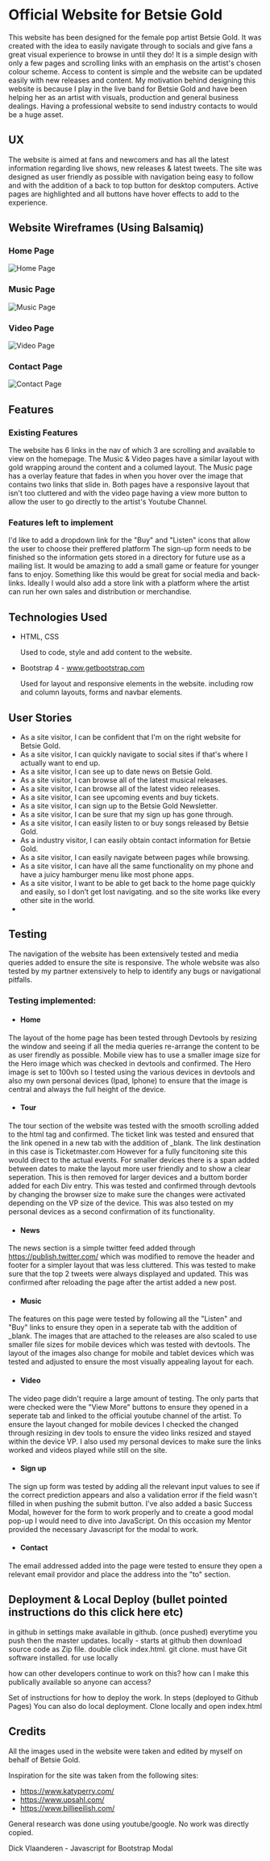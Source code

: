 # Official Website for Betsie Gold

This website has been designed for the female pop artist Betsie Gold.  It was created with the idea to easily navigate through to socials and give fans a great visual experience to browse in until they do!
It is a simple design with only a few pages and scrolling links with an emphasis on the artist's chosen colour scheme. Access to content is simple and the website can be updated easily with new releases and content.
My motivation behind designing this website is because I play in the live band for Betsie Gold and have been helping her as an artist with visuals, production and general business dealings. Having a professional website to
send industry contacts to would be a huge asset.

## UX

The website is aimed at fans and newcomers and has all the latest information regarding live shows, new releases & latest tweets.
The site was designed as user friendly as possible with navigation being easy to follow and with the addition of a back to top button for desktop computers.
Active pages are highlighted and all buttons have hover effects to add to the experience.

## Website Wireframes (Using Balsamiq)

### Home Page

![Home Page](assets/images/home_page.png)

### Music Page

![Music Page](assets/images/music_page.png)

### Video Page

![Video Page](assets/images/video_page.png)

### Contact Page

![Contact Page](assets/images/contact_page.png)

## Features
### Existing Features

The website has 6 links in the nav of which 3 are scrolling and available to view on the homepage. The Music & Video pages have a similar layout with gold wrapping around the content and a columed layout.
The Music page has a overlay feature that fades in when you hover over the image that contains two links that slide in.  Both pages have a responsive layout that isn't too cluttered and with the video page having
a view more button to allow the user to go directly to the artist's Youtube Channel.

### Features left to implement

I'd like to add a dropdown link for the "Buy" and "Listen" icons that allow the user to choose their preffered platform
The sign-up form needs to be finished so the information gets stored in a directory for future use as a mailing list.
It would be amazing to add a small game or feature for younger fans to enjoy.  Something like this would be great for social media and back-links.
Ideally I would also add a store link with a platform where the artist can run her own sales and distribution or merchandise.

## Technologies Used

* HTML, CSS 

    Used to code, style and add content to the website.

* Bootstrap 4 - www.getbootstrap.com

    Used for layout and responsive elements in the website. including row and column layouts, forms and navbar elements.

## User Stories

- As a site visitor, I can be confident that I'm on the right website for Betsie Gold.
- As a site visitor, I can quickly navigate to social sites if that's where I actually want to end up.
- As a site visitor, I can see up to date news on Betsie Gold.
- As a site visitor, I can browse all of the latest musical releases.
- As a site visitor, I can browse all of the latest video releases.
- As a site visitor, I can see upcoming events and buy tickets.
- As a site visitor, I can sign up to the Betsie Gold Newsletter.
- As a site visitor, I can be sure that my sign up has gone through.
- As a site visitor, I can easily listen to or buy songs released by Betsie Gold.
- As a industry visitor, I can easily obtain contact information for Betsie Gold.
- As a site visitor, I can easily navigate between pages while browsing.
- As a site visitor, I can have all the same functionality on my phone and have a juicy hamburger menu like most phone apps.
- As a site visitor, I want to be able to get back to the home page quickly and easily, so I don’t get lost navigating.
and so the site works like every other site in the world. 
- 

## Testing 

The navigation of the website has been extensively tested and media queries added to ensure the site is responsive. The whole website was also tested by my partner extensively to help to identify any bugs or navigational pitfalls.

### Testing implemented: 

- #### Home

The layout of the home page has been tested through Devtools by resizing the window and seeing if all the media queries re-arrange the content to be as user firendly as possible.
Mobile view has to use a smaller image size for the Hero image which was checked in devtools and confirmed.  The Hero image is set to 100vh so I tested using the various devices 
in devtools and also my own personal devices (Ipad, Iphone) to ensure that the image is central and always the full height of the device.

  - #### Tour

The tour section of the website was tested with the smooth scrolling added to the html tag and confirmed. The ticket link was tested and ensured that the link opened in a new tab with the addition of _blank. 
The link destination in this case is Ticketmaster.com However for a fully funcitoning site this would direct to the actual events.
For smaller devices there is a span added between dates to make the layout more user friendly and to show a clear seperation.  This is then removed for larger devices and a buttom border added for each Div entry.
This was tested and confirmed through devtools by changing the browser size to make sure the changes were activated depending on the VP size of the device. This was also tested on my personal devices as a second 
confirmation of its functionality.

  - #### News

The news section is a simple twitter feed added through https://publish.twitter.com/ which was modified to remove the header and footer for a simpler layout that was less cluttered.  This was tested to make
sure that the top 2 tweets were always displayed and updated.  This was confirmed after reloading the page after the artist added a new post.

  - #### Music

The features on this page were tested by following all the "Listen" and "Buy" links to ensure they open in a seperate tab with the addition of _blank. The images that are attached to the releases are also scaled
to use smaller file sizes for mobile devices which was tested with devtools.  The layout of the images also change for mobile and tablet devices which was tested and adjusted to ensure the most visually appealing layout for each.


  - #### Video

The video page didn't require a large amount of testing. The only parts that were checked were the "View More" buttons to ensure they opened in a seperate tab and linked to the official youtube channel of the artist.
To ensure the layout changed for mobile devices I checked the changed through resizing in dev tools to ensure the video links resized and stayed within the device VP. I also used my personal devices to make sure the links worked and videos played while
still on the site.

  - #### Sign up

The sign up form was tested by adding all the relevant input values to see if the correct prediction appears and also a validation error if the field wasn't filled in when pushing the submit button.
I've also added a basic Success Modal, however for the form to work properly and to create a good modal pop-up I would need to dive into JavaScript. On this occasion my Mentor provided the necessary Javascript for the modal to work.

  - #### Contact

The email addressed added into the page were tested to ensure they open a relevant email providor and place the address into the "to" section.

## Deployment & Local Deploy (bullet pointed instructions do this click here etc) 


in github in settings make available in github. (once pushed) everytime you push then the master updates.
locally - starts at github then download source code as Zip file. double click index.html.
git clone. must have Git software installed. for use locally

how can other developers continue to work on this?
how can I make this publically available so anyone can access?

Set of instructions for how to deploy the work. In steps (deployed to Github Pages)
You can also do local deployment. Clone locally and open index.html

## Credits

All the images used in the website were taken and edited by myself on behalf of Betsie Gold.

Inspiration for the site was taken from the following sites:

- https://www.katyperry.com/
- https://www.upsahl.com/
- https://www.billieeilish.com/

General research was done using youtube/google. No work was directly copied.

Dick Vlaanderen - Javascript for Bootstrap Modal

### 


